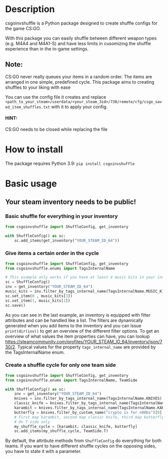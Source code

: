 # Description

csgoinvshuffle is a Python package designed to create shuffle configs for the game CS:GO.

With this package you can easily shuffle between different weapon types (e.g. M4A4 and M4A1-S) and have less limits in cusomizing the shuffle experience than in the in-game settings.

## Note: 
CS:GO never really queues your items in a random order.
The items are arranged in one simple, predefined cycle.
This package aims to creating shuffles to your liking with ease

You can use the config file it creates and replace `<path_to_your_steam>/userdata/<your_steam_3id>/730/remote/cfg/csgo_saved_item_shuffles.txt` with it to apply your config.


#### HINT: 
CS:GO needs to be closed while replacing the file





# How to install

The package requires Python 3.9:
```pip install csgoinvshuffle```

# Basic usage

## Your steam inventory needs to be public!
### Basic shuffle for everything in your inventory

```python
from csgoinvshuffle import ShuffleConfig, get_inventory

with ShuffleConfig() as sc:
    sc.add_items(get_inventory("YOUR_STEAM_ID_64"))

```

### Give items a certain order in the cycle
```python
from csgoinvshuffle import ShuffleConfig, get_inventory
from csgoinvshuffle.enums import TagsInternalName

# This example only works if you have at least 4 music kits in your inventory
sc = ShuffleConfig()
inv = get_inventory("YOUR_STEAM_ID_64")
music_kits = inv.filter_by_tags_internal_name(TagsInternalName.MUSIC_KITS)
sc.set_item(0 , music_kits[3])
sc.set_item(1, music_kits[1])
sc.save()
```

As you can see in the last example, an inventory is equipped with filter attributes and can be handled like a list.
The filters are dynamically generated when you add items to the inventory and you can issue `print(dir(inv))`
to get an overview of the different filter options.
To get an overview of what values the item properties can have, you can lookup https://steamcommunity.com/profiles/YOUR_STEAM_ID_64/inventory/json/730/2.
Typical values for the property `tags_internal_name` are provided by the TagsInternalName enum.


### Create a shuffle cycle for only one team side

```python
from csgoinvshuffle import ShuffleConfig, get_inventory
from csgoinvshuffle.enums import TagsInternalName, TeamSide

with ShuffleConfig() as sc:
    inv = get_inventory("YOUR_STEAM_ID_64")
    knives = inv.filter_by_tags_internal_name(TagsInternalName.KNIVES)
    classic_knife = knives.filter_by_tags_internal_name(TagsInternalName.CLASSIC_KNIFE)[0]
    karambit = knives.filter_by_tags_internal_name(TagsInternalName.KARAMBIT_KNIFE)[0]
    butterfly = knives.filter_by_custom_name("crypto is for n00bs")[0]
    # First map karambit, second map classic knife, third map butterfly, next map karambit again...
    # On T side only
    my_shuffle_cycle = [karambit, classic_knife, butterfly] 
    sc.add_items(my_shuffle_cycle, TeamSide.T)
```

By default, the attribute methods from `ShuffleConfig` do everything for both teams.
If you want to have different shuffle cycles on the opposing sides, you have to state it with a parameter.

